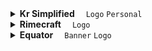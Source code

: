 <!--Kr Simplified-->
<details>
  <summary>
    <b>Kr Simplified</b>
    &emsp;<code>Logo</code> <code>Personal</code>
  </summary>
  <br />
  <table>
    <tr>
      <td>
        <!--Kr-Simplified-主机位-->
        <a href="post/Kr-Simplified/%E4%B8%BB%E6%9C%BA%E4%BD%8D.png" />
          <img
            src="cut/post/Kr-Simplified/%E4%B8%BB%E6%9C%BA%E4%BD%8D.png?raw=true"
          />
        </a>
      </td>
      <td>
        <!--Kr-Simplified-侧机位-->
        <a href="post/Kr-Simplified/%E4%BE%A7%E6%9C%BA%E4%BD%8D.png" />
          <img
            src="cut/post/Kr-Simplified/%E4%BE%A7%E6%9C%BA%E4%BD%8D.png?raw=true"
          />
        </a>
      </td>
      <td>
        <!--Kr-Simplified-近景（长焦）-->
        <a href="post/Kr-Simplified/%E8%BF%91%E6%99%AF%EF%BC%88%E9%95%BF%E7%84%A6%EF%BC%89.png" />
          <img
            src="cut/post/Kr-Simplified/%E8%BF%91%E6%99%AF%EF%BC%88%E9%95%BF%E7%84%A6%EF%BC%89.png?raw=true"
          />
        </a>
      </td>
    </tr>
  </table>
</details>

<!--Rimecraft-->
<details>
  <summary>
    <b>Rimecraft</b>
    &emsp;<code>Logo</code>
  </summary>
  <br />
  <table>
    <tr>
      <th>Rimecraft Logo</th>
      <th>Rimecraft Beta Logo</th>
    </tr>
    <tr>
      <td>
        <img src="export/Rimecraft/Rimecraft.png?raw=true" />
      </td>
      <td>
        <img src="export/Rimecraft/Rimecraft%20Beta.png?raw=true" />
      </td>
    </tr>
    <tr>
      <td>
        <img src="export/Rimecraft/Rimecraft%20Wet%20Post.png?raw=true" />
      </td>
      <td>
        <img
          src="export/Rimecraft/Rimecraft%20Beta%20Wet%20Post.png?raw=true"
        />
      </td>
    </tr>
  </table>
</details>

<!--Equator-->
<details>
  <summary>
    <b>Equator</b>
    &emsp;<code>Banner</code> <code>Logo</code>
  </summary>
  <br />
  <table>
    <tr>
      <td colspan="2">
        <img src="post/Equator/Equator%20Upscaled%20Post.png?raw=true" />
      </td>
    </tr>
    <tr>
      <td align="center">
        <img width="256" src="export/Equator/Equator%20Icon%20Downscaled.png?raw=true" />
      </td>
      <td align="center">
        <img width="256" src="post/Equator/Equator%20Icon.png?raw=true" />
      </td>
    </tr>
  </table>
</details>
